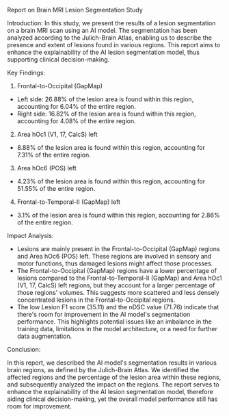 Report on Brain MRI Lesion Segmentation Study

Introduction:
In this study, we present the results of a lesion segmentation on a brain MRI scan using an AI model. The segmentation has been analyzed according to the Julich-Brain Atlas, enabling us to describe the presence and extent of lesions found in various regions. This report aims to enhance the explainability of the AI lesion segmentation model, thus supporting clinical decision-making.

Key Findings:

1. Frontal-to-Occipital (GapMap)
- Left side: 26.88% of the lesion area is found within this region, accounting for 6.04% of the entire region.
- Right side: 16.82% of the lesion area is found within this region, accounting for 4.08% of the entire region.

2. Area hOc1 (V1, 17, CalcS) left
- 8.88% of the lesion area is found within this region, accounting for 7.31% of the entire region.

3. Area hOc6 (POS) left
- 4.23% of the lesion area is found within this region, accounting for 51.55% of the entire region.

4. Frontal-to-Temporal-II (GapMap) left
- 3.1% of the lesion area is found within this region, accounting for 2.86% of the entire region.

Impact Analysis:

- Lesions are mainly present in the Frontal-to-Occipital (GapMap) regions and Area hOc6 (POS) left. These regions are involved in sensory and motor functions, thus damaged lesions might affect those processes.
- The Frontal-to-Occipital (GapMap) regions have a lower percentage of lesions compared to the Frontal-to-Temporal-II (GapMap) and Area hOc1 (V1, 17, CalcS) left regions, but they account for a larger percentage of those regions' volumes. This suggests more scattered and less densely concentrated lesions in the Frontal-to-Occipital regions.
- The low Lesion F1 score (35.11) and the nDSC value (71.76) indicate that there's room for improvement in the AI model's segmentation performance. This highlights potential issues like an imbalance in the training data, limitations in the model architecture, or a need for further data augmentation.

Conclusion:

In this report, we described the AI model's segmentation results in various brain regions, as defined by the Julich-Brain Atlas. We identified the affected regions and the percentage of the lesion area within these regions, and subsequently analyzed the impact on the regions. The report serves to enhance the explainability of the AI lesion segmentation model, therefore aiding clinical decision-making, yet the overall model performance still has room for improvement.